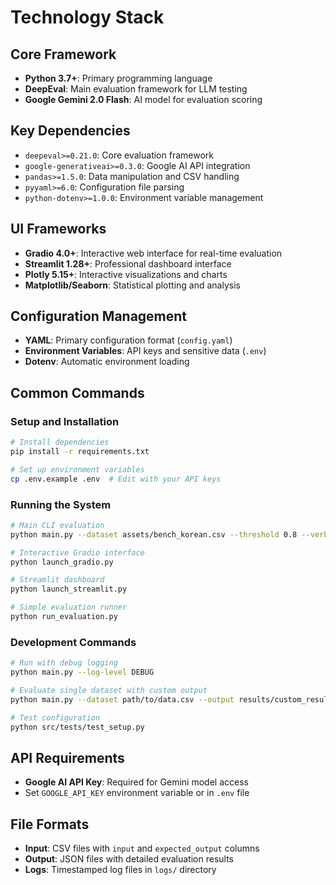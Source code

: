# Technology Stack

## Core Framework
- **Python 3.7+**: Primary programming language
- **DeepEval**: Main evaluation framework for LLM testing
- **Google Gemini 2.0 Flash**: AI model for evaluation scoring

## Key Dependencies
- `deepeval>=0.21.0`: Core evaluation framework
- `google-generativeai>=0.3.0`: Google AI API integration
- `pandas>=1.5.0`: Data manipulation and CSV handling
- `pyyaml>=6.0`: Configuration file parsing
- `python-dotenv>=1.0.0`: Environment variable management

## UI Frameworks
- **Gradio 4.0+**: Interactive web interface for real-time evaluation
- **Streamlit 1.28+**: Professional dashboard interface
- **Plotly 5.15+**: Interactive visualizations and charts
- **Matplotlib/Seaborn**: Statistical plotting and analysis

## Configuration Management
- **YAML**: Primary configuration format (`config.yaml`)
- **Environment Variables**: API keys and sensitive data (`.env`)
- **Dotenv**: Automatic environment loading

## Common Commands

### Setup and Installation
```bash
# Install dependencies
pip install -r requirements.txt

# Set up environment variables
cp .env.example .env  # Edit with your API keys
```

### Running the System
```bash
# Main CLI evaluation
python main.py --dataset assets/bench_korean.csv --threshold 0.8 --verbose

# Interactive Gradio interface
python launch_gradio.py

# Streamlit dashboard
python launch_streamlit.py

# Simple evaluation runner
python run_evaluation.py
```

### Development Commands
```bash
# Run with debug logging
python main.py --log-level DEBUG

# Evaluate single dataset with custom output
python main.py --dataset path/to/data.csv --output results/custom_results.json

# Test configuration
python src/tests/test_setup.py
```

## API Requirements
- **Google AI API Key**: Required for Gemini model access
- Set `GOOGLE_API_KEY` environment variable or in `.env` file

## File Formats
- **Input**: CSV files with `input` and `expected_output` columns
- **Output**: JSON files with detailed evaluation results
- **Logs**: Timestamped log files in `logs/` directory